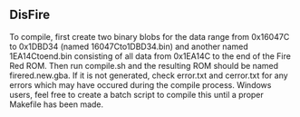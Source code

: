 ## DisFire

To compile, first create two binary blobs for the data range from 0x16047C to 0x1DBD34 (named 16047Cto1DBD34.bin) and another named 1EA14Ctoend.bin consisting of all data from 0x1EA14C to the end of the Fire Red ROM. Then run compile.sh and the resulting ROM should be 
named firered.new.gba. If it is not generated, check error.txt and cerror.txt for any errors which may have occured during the compile process. Windows users, feel free to create a batch script to compile this until a proper Makefile has been made.
